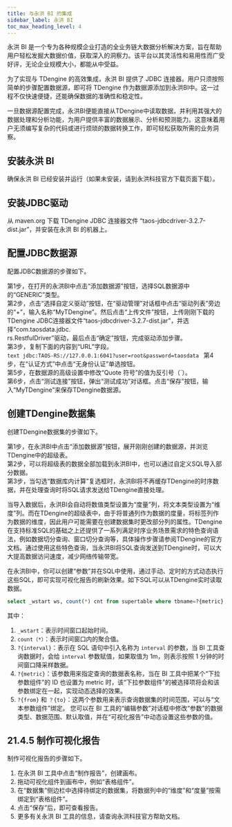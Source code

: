 ```yaml
---
title: 与永洪 BI 的集成
sidebar_label: 永洪 BI
toc_max_heading_level: 4
---
```


永洪 BI 是一个专为各种规模企业打造的全业务链大数据分析解决方案，旨在帮助用户轻松发掘大数据价值，获取深入的洞察力。该平台以其灵活性和易用性而广受好评，无论企业规模大小，都能从中受益。

为了实现与 TDengine 的高效集成，永洪 BI 提供了 JDBC 连接器。用户只须按照简单的步骤配置数据源，即可将 TDengine 作为数据源添加到永洪BI中。这一过程不仅快速便捷，还能确保数据的准确性和稳定性。

一旦数据源配置完成，永洪BI便能直接从TDengine中读取数据，并利用其强大的数据处理和分析功能，为用户提供丰富的数据展示、分析和预测能力。这意味着用户无须编写复杂的代码或进行烦琐的数据转换工作，即可轻松获取所需的业务洞察。

## 安装永洪 BI

确保永洪 BI 已经安装并运行（如果未安装，请到永洪科技官方下载页面下载）。

## 安装JDBC驱动

从 maven.org 下载 TDengine JDBC 连接器文件 “taos-jdbcdriver-3.2.7-dist.jar”，并安装在永洪 BI 的机器上。

## 配置JDBC数据源

配置JDBC数据源的步骤如下。

第1步，在打开的永洪BI中点击“添加数据源”按钮，选择SQL数据源中的“GENERIC”类型。  
第2步，点击“选择自定义驱动”按钮，在“驱动管理”对话框中点击“驱动列表”旁边的“+”，输入名称“MyTDengine”。然后点击“上传文件”按钮，上传刚刚下载的TDengine JDBC连接器文件“taos-jdbcdriver-3.2.7-dist.jar”，并选择“com.taosdata.jdbc.  
rs.RestfulDriver”驱动，最后点击“确定”按钮，完成驱动添加步骤。  
第3步，复制下面的内容到“URL”字段。  
    ```text
    jdbc:TAOS-RS://127.0.0.1:6041?user=root&password=taosdata
    ```
第4步，在“认证方式”中点击“无身份认证”单选按钮。  
第5步，在数据源的高级设置中修改“Quote 符号”的值为反引号（`）。  
第6步，点击“测试连接”按钮，弹出“测试成功”对话框。点击“保存”按钮，输入“MyTDengine”来保存TDengine数据源。  

## 创建TDengine数据集

创建TDengine数据集的步骤如下。

第1步，在永洪BI中点击“添加数据源”按钮，展开刚刚创建的数据源，并浏览TDengine中的超级表。  
第2步，可以将超级表的数据全部加载到永洪BI中，也可以通过自定义SQL导入部分数据。  
第3步，当勾选“数据库内计算”复选框时，永洪BI将不再缓存TDengine的时序数据，并在处理查询时将SQL请求发送给TDengine直接处理。  

当导入数据后，永洪BI会自动将数值类型设置为“度量”列，将文本类型设置为“维度”列。而在TDengine的超级表中，由于将普通列作为数据的度量，将标签列作为数据的维度，因此用户可能需要在创建数据集时更改部分列的属性。TDengine在支持标准SQL的基础之上还提供了一系列满足时序业务场景需求的特色查询语法，例如数据切分查询、窗口切分查询等，具体操作步骤请参阅TDengine的官方文档。通过使用这些特色查询，当永洪BI将SQL查询发送到TDengine时，可以大大提高数据访问速度，减少网络传输带宽。

在永洪BI中，你可以创建“参数”并在SQL中使用，通过手动、定时的方式动态执行这些SQL，即可实现可视化报告的刷新效果。如下SQL可以从TDengine实时读取数据。
```sql
select _wstart ws, count(*) cnt from supertable where tbname=?{metric} and ts = ?{from} and ts < ?{to} interval(?{interval})
```

其中：
1. `_wstart`：表示时间窗口起始时间。
2. `count（*）`：表示时间窗口内的聚合值。
3. `?{interval}`：表示在 SQL 语句中引入名称为 `interval` 的参数，当 BI 工具查询数据时，会给 `interval` 参数赋值，如果取值为 1m，则表示按照 1 分钟的时间窗口降采样数据。
4. `?{metric}`：该参数用来指定查询的数据表名称，当在 BI 工具中把某个“下拉参数组件”的 ID 也设置为 metric 时，该“下拉参数组件”的被选择项将会和该参数绑定在一起，实现动态选择的效果。
5. `?{from}` 和 `？{to}`：这两个参数用来表示查询数据集的时间范围，可以与“文本参数组件”绑定。
您可以在 BI 工具的“编辑参数”对话框中修改“参数”的数据类型、数据范围、默认取值，并在“可视化报告”中动态设置这些参数的值。

## 21.4.5 制作可视化报告

制作可视化报告的步骤如下。

1. 在永洪 BI 工具中点击“制作报告”，创建画布。
2. 拖动可视化组件到画布中，例如“表格组件”。
3. 在“数据集”侧边栏中选择待绑定的数据集，将数据列中的“维度”和“度量”按需绑定到“表格组件”。
4. 点击“保存”后，即可查看报告。
5. 更多有关永洪 BI 工具的信息，请查询永洪科技官方帮助文档。

